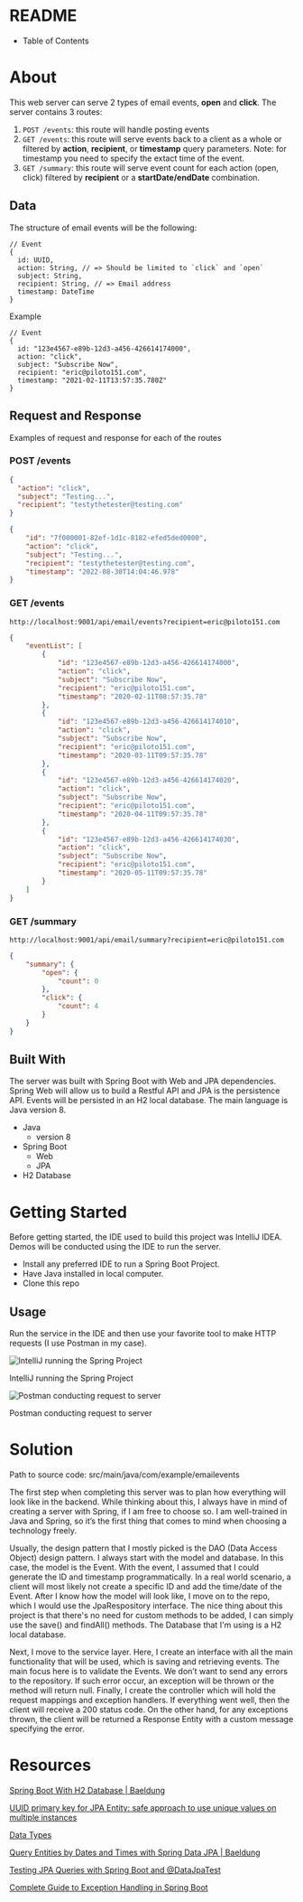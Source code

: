 # README

- Table of Contents

# About

This web server can serve 2 types of email events, **open** and **click**. The server contains 3 routes: 

1. `POST /events`: this route will handle posting events
2. `GET /events`: this route will serve events back to a client as a whole or filtered by **action**, **recipient**, or **timestamp** query parameters. Note: for timestamp you need to specify the extact time of the event. 
3. `GET /summary`: this route will serve event count for each action (open, click) filtered by **recipient** or a **startDate/endDate** combination. 

## Data

The structure of email events will be the following:

```
// Event
{
  id: UUID,
  action: String, // => Should be limited to `click` and `open`
  subject: String,
  recipient: String, // => Email address
  timestamp: DateTime
}
```

Example

```
// Event
{  
  id: "123e4567-e89b-12d3-a456-426614174000",
  action: "click",
  subject: "Subscribe Now",
  recipient: "eric@piloto151.com",
  timestamp: "2021-02-11T13:57:35.780Z"
}
```

## Request and Response

Examples of request and response for each of the routes

### POST /events

```json
{  
  "action": "click",
  "subject": "Testing...",
  "recipient": "testythetester@testing.com"
}
```

```json
{
    "id": "7f000001-82ef-1d1c-8182-efed5ded0000",
    "action": "click",
    "subject": "Testing...",
    "recipient": "testythetester@testing.com",
    "timestamp": "2022-08-30T14:04:46.978"
}
```

### GET /events

`http://localhost:9001/api/email/events?recipient=eric@piloto151.com`

```json
{
	"eventList": [
        {
            "id": "123e4567-e89b-12d3-a456-426614174000",
            "action": "click",
            "subject": "Subscribe Now",
            "recipient": "eric@piloto151.com",
            "timestamp": "2020-02-11T08:57:35.78"
        },
        {
            "id": "123e4567-e89b-12d3-a456-426614174010",
            "action": "click",
            "subject": "Subscribe Now",
            "recipient": "eric@piloto151.com",
            "timestamp": "2020-03-11T09:57:35.78"
        },
        {
            "id": "123e4567-e89b-12d3-a456-426614174020",
            "action": "click",
            "subject": "Subscribe Now",
            "recipient": "eric@piloto151.com",
            "timestamp": "2020-04-11T09:57:35.78"
        },
        {
            "id": "123e4567-e89b-12d3-a456-426614174030",
            "action": "click",
            "subject": "Subscribe Now",
            "recipient": "eric@piloto151.com",
            "timestamp": "2020-05-11T09:57:35.78"
        }
    ]
}
```

### GET /summary

`http://localhost:9001/api/email/summary?recipient=eric@piloto151.com`

```json
{
	"summary": {
        "open": {
            "count": 0
        },
        "click": {
            "count": 4
        }
    }
}
```

## Built With

The server was built with Spring Boot with Web and JPA dependencies. Spring Web will allow us to build a Restful API and JPA is the persistence API. Events will be persisted in an H2 local database. The main language is Java version 8. 

- Java
    - version 8
- Spring Boot
    - Web
    - JPA
- H2 Database

# Getting Started

Before getting started, the IDE used to build this project was IntelliJ IDEA. Demos will be conducted using the IDE to run the server.  

- Install any preferred IDE to run a Spring Boot Project.
- Have Java installed in local computer.
- Clone this repo

## Usage

Run the service in the IDE and then use your favorite tool to make HTTP requests (I use Postman in my case).

![IntelliJ running the Spring Project](README/Untitled.png)

IntelliJ running the Spring Project

![Postman conducting request to server](README/Untitled%201.png)

Postman conducting request to server

# Solution

Path to source code: src/main/java/com/example/emailevents

The first step when completing this server was to plan how everything will look like in the backend. While thinking about this, I always have in mind of creating a server with Spring, if I am free to choose so. I am well-trained in Java and Spring, so it’s the first thing that comes to mind when choosing a technology freely. 

Usually, the design pattern that I mostly picked is the DAO (Data Access Object) design pattern. I always start with the model and database. In this case, the model is the Event. With the event, I assumed that I could generate the ID and timestamp programmatically. In a real world scenario, a client will most likely not create a specific ID and add the time/date of the Event. After I know how the model will look like, I move on to the repo, which I would use the JpaRespository interface. The nice thing about this project is that there's no need for custom methods to be added, I can simply use the save() and findAll() methods. The Database that I'm using is a H2 local database. 

Next, I move to the service layer. Here, I create an interface with all the main functionality that will be used, which is saving and retrieving events. The main focus here is to validate the Events. We don’t want to send any errors to the repository. If such error occur, an exception will be thrown or the method will return null. Finally, I create the controller which will hold the request mappings and exception handlers. If everything went well, then the client will receive a 200 status code. On the other hand, for any exceptions thrown, the client will be returned a Response Entity with a custom message specifying the error.     

# Resources

[Spring Boot With H2 Database | Baeldung](https://www.baeldung.com/spring-boot-h2-database)

[UUID primary key for JPA Entity: safe approach to use unique values on multiple instances](https://stackoverflow.com/questions/66936394/uuid-primary-key-for-jpa-entity-safe-approach-to-use-unique-values-on-multiple)

[Data Types](http://www.h2database.com/html/datatypes.html#timestamp_type)

[Query Entities by Dates and Times with Spring Data JPA | Baeldung](https://www.baeldung.com/spring-data-jpa-query-by-date)

[Testing JPA Queries with Spring Boot and @DataJpaTest](https://reflectoring.io/spring-boot-data-jpa-test/)

[Complete Guide to Exception Handling in Spring Boot](https://reflectoring.io/spring-boot-exception-handling/)
